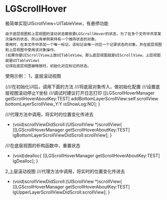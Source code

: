 # LGScrollHover
极简单实现UIScrollView+UITableView，有悬停功能


    由于底层视图和上层视图的滚动状态都依靠LGScrollHover的状态，为了在多个文件中共享某次操作的状态，所以用单例来持有一个维持状态的对象。
    使用时，在本文件中添加一个唯一标记，该标记会唯一对应一个记录状态的对象。并在底层视图和上层视图中使用该对象操作。
    (如果你是UIScrollView上放UITableView，那么底层视图就是UIScrollView，上层视图就是UITableView)
    记得在底层视图被释放时，初始化对应标记的状态。
    

 使用示例：
 1，底层滚动视图
 
 {///在初始化UI后，调用下面的方法
     ///将底层对象传入，做初始化配置
     ///设置底层视图滚动停止Y坐标
     ///调试时建议打开日志打印
     [[LGScrollHoverManager getScrollHoverAboutKey:TEST] addBottomLayerScrollView:self.scrollView
                                                                               bottomLayerScrollView_Y:Y
                                                                                             isShowLog:NO];
 }
 
 ///代理方法中调用，将实时的位置变化传进去
 - (void)scrollViewDidScroll:(UIScrollView *)scrollView{
    [[LGScrollHoverManager getScrollHoverAboutKey:TEST] lgBottomLayerScrollViewDidScroll:scrollView];
 }
 
 
 ///在底层视图的析构函数中，重置状态
 - (void)dealloc{
    [[LGScrollHoverManager getScrollHoverAboutKey:TEST] lgDealloc];
 }
 
 2,上层滚动视图
 ///代理方法中调用，将实时的位置变化传进去
 - (void)scrollViewDidScroll:(UIScrollView *)scrollView{
    [[LGScrollHoverManager getScrollHoverAboutKey:TEST] lgUpperLayerScrollViewDidScroll:scrollView];
 }
 
